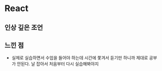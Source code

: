 # React

## 인상 깊은 조언


## 느낀 점
- 실제로 실습하면서 수업을 들어야 하는데 시간에 쫓겨서 듣기만 하니까 제대로 공부가 안된다. 날 잡아서 처음부터 다시 실습해봐야지
